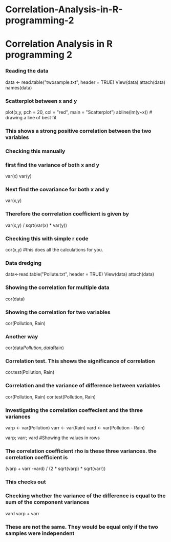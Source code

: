 # Correlation-Analysis-in-R-programming-2
# Correlation Analysis in R programming 2 
### Reading the data 
data <- read.table("twosample.txt", header = TRUE)
View(data)
attach(data)
names(data)

### Scatterplot between x and y
plot(x,y, pch = 20, col = "red", main = "Scatterplot")
abline(lm(y~x)) # drawing a line of best fit 

### This shows a strong positive correlation between the two variables 

### Checking this manually 
### first find the variance of both x and y 
var(x)
var(y)

### Next find the covariance for both x and y 
var(x,y)

### Therefore the corrrelation coefficient is given by 

var(x,y) / sqrt(var(x) * var(y))

### Checking this with simple r code 
cor(x,y) #this does all the calculations for you. 


### Data dredging 
data<-read.table("Pollute.txt", header = TRUE)
View(data)
attach(data)
### Showing the correlation for multiple data 
cor(data)

### Showing the correlation for two variables
cor(Pollution, Rain)

### Another way
cor(data$Pollution, data$Rain)

### Correlation test. This shows the significance of correlation 
cor.test(Pollution, Rain)

### Correlation and the variance of difference between variables 
cor(Pollution, Rain)
cor.test(Pollution, Rain)

### Investigating the correlation coeffecient and the three variances 
varp <- var(Pollution)
varr <- var(Rain)
vard <- var(Pollution - Rain)

varp; varr; vard #Showing the values in rows 

### The correlation coefficient rho is these three variances. the correlation coefficient is 
(varp + varr -vard) / (2 * sqrt(varp) * sqrt(varr))

### This checks out 

### Checking whether the variance of the difference is equal to the sum of the component variances 
vard
varp + varr

### These are not the same. They would be equal only if the two samples were independent 

